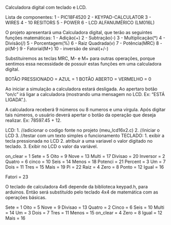 Calculadora digital com teclado e LCD.

Lista de componentes:
1 - PIC18F4520
2 - KEYPAD-CALCULATOR
3 - WIRES
4 - 10 RESITORS
5 - POWER
6 - LCD ALFANUMÉRICO (LM016L)


O projeto apresentará uma Calculadora digital, que terão as seguintes funções matemáticas:
1 - Adição(+)
2 - Subtração(-)
3 - Multiplicação(*)
4 - Divisão(/)
5 - Porcentagem(%)
6 - Raiz Quadrada(v)
7 - Potência(MRC)
8 - pi(M-)
9 - Fatorial(M+)
10 - inversão de sinal(+/-)

Substituiremos as teclas MRC, M- e M+ para outras operações, porque sentimos essa necessidade de possuir estas funções em uma calculadora digital.

BOTÃO PRESSIONADO = AZUL = 1
BOTÃO ABERTO = VERMELHO = 0

Ao iniciar a simulação a calculadora estará desligada. Ao apertaro botão “on/c” irá ligar a calculadora (mostrando uma mensagem no LCD. Ex: “ESTÁ LIGADA”.).

A calculadora receberá 9 números ou 8 numeros e uma vírgula. Após digitar tais números, o usuário deverá apertar o botão da operação que deseja realizar.
Ex: 78597.45 + 12.

LCD:
    1. //adicionar o codigo fonte no projeto (meu_lcd16x2.c)
    2. //iniciar o LCD
    3. //testar com um texto simples o funcionamento
TECLADO:
    1. exibir a tecla pressionada no LCD
    2. atribuir a uma variavel o valor digitado no teclado.
    3. Exibir no LCD o valor da variável.

on_clear = 1
Sete = 5
Oito = 9
Nove = 13
Multi = 17
Divisao = 20
Inversor = 2
Quatro = 6
cinco = 10
Seis = 14
Menos = 18
Potenci = 21
Percent = 3
Um = 7
Dois = 11
Tres = 15
Mais = 19
Pi = 22
Raiz = 4
Zero = 8
Ponto = 12
Igual = 16

Fatori = 23


O teclado de calculadora 4x6 depende da biblioteca keypad.h, para arduinos. Então será substituído pelo teclado 4x4 de matemática com as operações básicas.

Sete = 1
Oito = 5
Nove = 9
Divisao = 13
Quatro = 2
Cinco = 6
Seis = 10
Multi = 14
Um = 3
Dois = 7
Tres = 11
Menos = 15
on_clear = 4
Zero = 8
Igual = 12
Mais = 16

